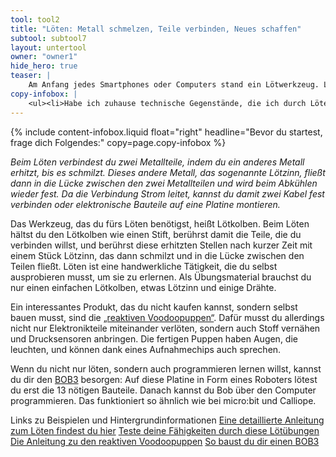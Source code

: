 ```yaml
---
tool: tool2
title: "Löten: Metall schmelzen, Teile verbinden, Neues schaffen"
subtool: subtool7
layout: untertool
owner: "owner1"
hide_hero: true
teaser: |
    Am Anfang jedes Smartphones oder Computers stand ein Lötwerkzeug. Lerne Löten und baue deine eigenen Geräte!
copy-infobox: |
    <ul><li>Habe ich zuhause technische Gegenstände, die ich durch Löten wieder reparieren kann und deshalb nicht wegschmeißen und neu kaufen muss?</li></ul>
---
```

{% include content-infobox.liquid float="right" headline="Bevor du startest, frage dich Folgendes:" copy=page.copy-infobox %}

*Beim Löten verbindest du zwei Metallteile, indem du ein anderes Metall erhitzt, bis es schmilzt. Dieses andere Metall, das sogenannte Lötzinn, fließt dann in die Lücke zwischen den zwei Metallteilen und wird beim Abkühlen wieder fest. Da die Verbindung Strom leitet, kannst du damit zwei Kabel fest verbinden oder elektronische Bauteile auf eine Platine montieren.*

Das Werkzeug, das du fürs Löten benötigst, heißt Lötkolben. Beim Löten hältst du den Lötkolben wie einen Stift, berührst damit die Teile, die du verbinden willst, und berührst diese erhitzten Stellen nach kurzer Zeit mit einem Stück Lötzinn, das dann schmilzt und in die Lücke zwischen den Teilen fließt. Löten ist eine handwerkliche Tätigkeit, die du selbst ausprobieren musst, um sie zu erlernen. Als Übungsmaterial brauchst du nur einen einfachen Lötkolben, etwas Lötzinn und einige Drähte.

Ein interessantes Produkt, das du nicht kaufen kannst, sondern selbst bauen musst, sind die [„reaktiven Voodoopuppen“](https://www.oercommons.org/authoring/6129-code-week-2014-reaktive-voodoopuppen/1/view). Dafür musst du allerdings nicht nur Elektronikteile miteinander verlöten, sondern auch Stoff vernähen und Drucksensoren anbringen. Die fertigen Puppen haben Augen, die leuchten, und können dank eines Aufnahmechips auch sprechen.

Wenn du nicht nur löten, sondern auch programmieren lernen willst, kannst du dir den [BOB3](https://www.bob3.org/de/build) besorgen: Auf diese Platine in Form eines Roboters lötest du erst die 13 nötigen Bauteile. Danach kannst du Bob über den Computer programmieren. Das funktioniert so ähnlich wie bei micro:bit und Calliope.

<p class="link-list">
    <span class="link-list-headline">Links zu Beispielen und Hintergrundinformationen</span>
    <a class="external-link" href="https://wiki.raumzeitlabor.de/wiki/Löten_lernen" target="_blank">Eine detaillierte Anleitung zum Löten findest du hier</a>
    <a class="external-link" href="https://www.medienpaedagogik-praxis.de/2016/03/30/loetuebungen-fuer-den-einstieg-handbuch-making-aktivitaeten/" target="_blank">Teste deine Fähigkeiten durch diese Lötübungen</a>
    <a class="external-link" href="https://www.oercommons.org/authoring/6129-code-week-2014-reaktive-voodoopuppen/1/view" target="_blank">Die Anleitung zu den reaktiven Voodoopuppen</a>
    <a class="external-link" href="https://www.bob3.org/de/build" target="_blank">So baust du dir einen BOB3</a>
</p>